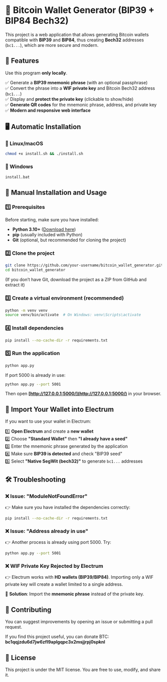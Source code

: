 # 🚀 Bitcoin Wallet Generator (BIP39 + BIP84 Bech32)

This project is a web application that allows generating Bitcoin wallets compatible with **BIP39** and **BIP84**, thus creating **Bech32** addresses (`bc1...`), which are more secure and modern.

## 📌 Features

Use this program **only locally**.

✅ Generate a **BIP39 mnemonic phrase** (with an optional passphrase)\
✅ Convert the phrase into a **WIF private key** and Bitcoin Bech32 address (`bc1...`)
<br>
✅ Display and **protect the private key** (clickable to show/hide)\
✅ **Generate QR codes** for the mnemonic phrase, address, and private key\
✅ **Modern and responsive web interface**

## 🖥 Automatic Installation

### 🔹 Linux/macOS

```bash
chmod +x install.sh && ./install.sh
```

### 🔹 Windows

```bat
install.bat
```

## 🔧 Manual Installation and Usage

### 1️⃣ Prerequisites

Before starting, make sure you have installed:

- **Python 3.10+** ([Download here](https://www.python.org/downloads/))
- **pip** (usually included with Python)
- **Git** (optional, but recommended for cloning the project)

### 2️⃣ Clone the project

```bash
git clone https://github.com/your-username/bitcoin_wallet_generator.git
cd bitcoin_wallet_generator
```

(If you don’t have Git, download the project as a ZIP from GitHub and extract it)

### 3️⃣ Create a virtual environment (recommended)

```bash
python -m venv venv
source venv/bin/activate  # On Windows: venv\Scripts\activate
```

### 4️⃣ Install dependencies

```bash
pip install --no-cache-dir -r requirements.txt
```

### 5️⃣ Run the application

```bash
python app.py
```

If port 5000 is already in use:

```bash
python app.py --port 5001
```

Then open **[http://127.0.0.1:5000/](http://127.0.0.1:5000/)** in your browser.

## 🔄 Import Your Wallet into Electrum

If you want to use your wallet in Electrum:

1️⃣ **Open Electrum** and create a **new wallet** <br>
2️⃣ Choose **"Standard Wallet"** then **"I already have a seed"** <br>
3️⃣ Enter the mnemonic phrase generated by the application <br>
4️⃣ Make sure **BIP39 is detected** and check "BIP39 seed" <br>
5️⃣ Select **"Native SegWit (bech32)"** to generate `bc1...` addresses

## 🛠 Troubleshooting

### ❌ **Issue: "ModuleNotFoundError"**

👉 Make sure you have installed the dependencies correctly:

```bash
pip install --no-cache-dir -r requirements.txt
```

### ❌ **Issue: "Address already in use"**

👉 Another process is already using port 5000. Try:

```bash
python app.py --port 5001
```

### ❌ **WIF Private Key Rejected by Electrum**

👉 Electrum works with **HD wallets (BIP39/BIP84)**. Importing only a WIF private key will create a wallet limited to a single address.

🔹 **Solution**: Import the **mnemonic phrase** instead of the private key.

## 🤝 Contributing

You can suggest improvements by opening an issue or submitting a pull request.

If you find this project useful, you can donate BTC: **bc1qqjzdu6d7jw6zfl9aplgqpc3x2msjjrpj0spknl**

## 📝 License

This project is under the MIT license. You are free to use, modify, and share it.
